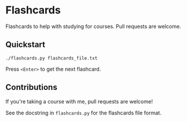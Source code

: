 # Flashcards

Flashcards to help with studying for courses. Pull requests are welcome.

## Quickstart

```
./flashcards.py flashcards_file.txt
```

Press `<Enter>` to get the next flashcard.

## Contributions

If you're taking a course with me, pull requests are welcome!

See the docstring in `flashcards.py` for the flashcards file format.

